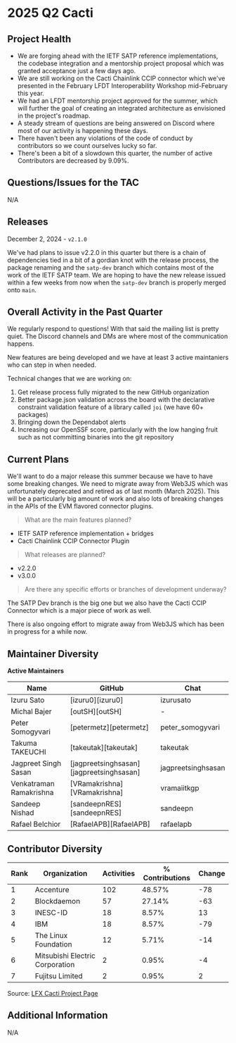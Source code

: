 [//]: # (SPDX-License-Identifier: CC-BY-4.0)

# 2025 Q2 Cacti

## Project Health

- We are forging ahead with the IETF SATP reference implementations, the codebase integration and a mentorship project proposal which was granted acceptance just a few days ago.
- We are still working on the Cacti Chainlink CCIP connector which we've presented in the February LFDT Interoperability Workshop mid-February this year.
- We had an LFDT mentorship project approved for the summer, which will further the goal of creating an integrated architecture as envisioned in the project's roadmap.
- A steady stream of questions are being answered on Discord where most of our activity is happening these days.
- There haven't been any violations of the code of conduct by contributors so we count ourselves lucky so far.
- There's been a bit of a slowdown this quarter, the number of active Contributors are decreased by 9.09%.

## Questions/Issues for the TAC

N/A

## Releases

December 2, 2024 - `v2.1.0`

We've had plans to issue v2.2.0 in this quarter but there is a chain of dependencies tied in a bit of a gordian knot with the release process, the package renaming and the `satp-dev` branch which contains most of the work of the IETF SATP team. We are hoping to have the new release issued within a few weeks from now when the `satp-dev` branch is properly merged onto `main`.

## Overall Activity in the Past Quarter

We regularly respond to questions! 
With that said the mailing list is pretty quiet. 
The Discord channels and DMs are where most of the communication happens.

New features are being developed and we have at least 3 active maintaniers who can step in when needed.

Technical changes that we are working on:
1. Get release process fully migrated to the new GitHub organization
2. Better package.json validation across the board with the declarative constraint validation feature of a library called `joi` (we have 60+ packages)
3. Bringing down the Dependabot alerts
4. Increasing our OpenSSF score, particularly with the low hanging fruit such as not committing binaries into the git repository
   
## Current Plans

We'll want to do a major release this summer because we have to have some breaking changes.
We need to migrate away from Web3JS which was unfortunately deprecated and retired as of last month (March 2025).
This will be a particularly big amount of work and also lots of breaking changes in the APIs of the EVM flavored connector plugins.

> What are the main features planned? 

- IETF SATP reference implementation + bridges
- Cacti Chainlink CCIP Connector Plugin

> What releases are planned?

- v2.2.0
- v3.0.0

> Are there any specific efforts or branches of development underway?

The SATP Dev branch is the big one but we also have the Cacti CCIP Connector which is
a major piece of work as well.

There is also ongoing effort to migrate away from Web3JS which has been in progress for a while now.

## Maintainer Diversity

**Active Maintainers**

| Name | GitHub | Chat |
|------|--------|------|
| Izuru Sato | [izuru0][izuru0] | izurusato |
| Michal Bajer | [outSH][outSH] | - |
| Peter Somogyvari | [petermetz][petermetz] | peter_somogyvari |
| Takuma TAKEUCHI | [takeutak][takeutak] | takeutak |
| Jagpreet Singh Sasan | [jagpreetsinghsasan][jagpreetsinghsasan] | jagpreetsinghsasan |
| Venkatraman Ramakrishna | [VRamakrishna][VRamakrishna] | vramaiitkgp |
| Sandeep Nishad | [sandeepnRES][sandeepnRES] | sandeepn |
| Rafael Belchior | [RafaelAPB][RafaelAPB] | rafaelapb |


## Contributor Diversity

|Rank|Organization                   |Activities|% Contributions|Change|
|----|-------------------------------|----------|---------------|------|
|1   |Accenture                      |102       |48.57%         |-78   |
|2   |Blockdaemon                    |57        |27.14%         |-63   |
|3   |INESC-ID                       |18        |8.57%          |13    |
|4   |IBM                            |18        |8.57%          |-79   |
|5   |The Linux Foundation           |12        |5.71%          |-14   |
|6   |Mitsubishi Electric Corporation|2         |0.95%          |-4    |
|7   |Fujitsu Limited                |2         |0.95%          |2     |

Source: [LFX Cacti Project Page](https://insights.lfx.linuxfoundation.org/foundation/lf-decentralized-trust/overview/github?project=cacti&routedFrom=Github&bestPractice=false&repository=all&dateFilters=Last%20Quarter&dateRange=2025-01-01%20to%202025-03-31&compare=PP&granularity=week&hideBots=true)

## Additional Information

N/A
